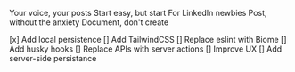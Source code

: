 Your voice, your posts
Start easy, but start
For LinkedIn newbies
Post, without the anxiety
Document, don't create

[x] Add local persistence
[] Add TailwindCSS
[] Replace eslint with Biome
[] Add husky hooks
[] Replace APIs with server actions
[] Improve UX
[] Add server-side persistance